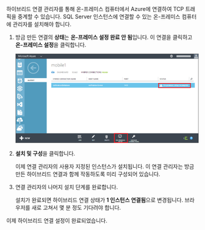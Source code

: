 
하이브리드 연결 관리자를 통해 온-프레미스 컴퓨터에서 Azure에 연결하여 TCP 트래픽을 중계할 수 있습니다. SQL Server 인스턴스에 연결할 수 있는 온-프레미스 컴퓨터에 관리자를 설치해야 합니다.

1. 방금 만든 연결의 **상태**는 **온-프레미스 설정 완료 안 됨**입니다. 이 연결을 클릭하고 **온-프레미스 설정**을 클릭합니다.
   
    ![온-프레미스 설치](./media/hybrid-connections-install-connection-manager/5-1.png)
2. **설치 및 구성**을 클릭합니다.
   
    이제 연결 관리자의 사용자 지정된 인스턴스가 설치됩니다. 이 연결 관리자는 방금 만든 하이브리드 연결과 함께 작동하도록 미리 구성되어 있습니다.
3. 연결 관리자의 나머지 설치 단계를 완료합니다.
   
    설치가 완료되면 하이브리드 연결 상태가 **1 인스턴스 연결됨**으로 변경됩니다. 브라우저를 새로 고쳐서 몇 분 정도 기다려야 합니다.

이제 하이브리드 연결 설정이 완료되었습니다.

<!---HONumber=Oct15_HO3-->